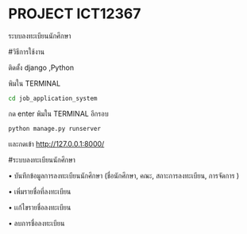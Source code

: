 # PROJECT ICT12367
ระบบลงทะเบียนนักศึกษา


#วิธีการใช้งาน

ติดตั้ง django ,Python 

พิมใน TERMINAL

```bash
cd job_application_system
```
กด enter  พิมใน TERMINAL อีกรอบ 

```bash
python manage.py runserver
```
เเละกดเข้า http://127.0.0.1:8000/ 


#ระบบลงทะเบียนนักศึกษา

• บันทึกข้อมูลการลงทะเบียนนักศึกษา (ชื่อนักศึกษา, คณะ, สถาะการลงทะเบียน, การจัดการ )

• เพิ่มรายชื่อที่ลงทะเบียน

• เเก้ไขรายชื่อลงทะเบียน

• ลบการชื่อลงทะเบียน

